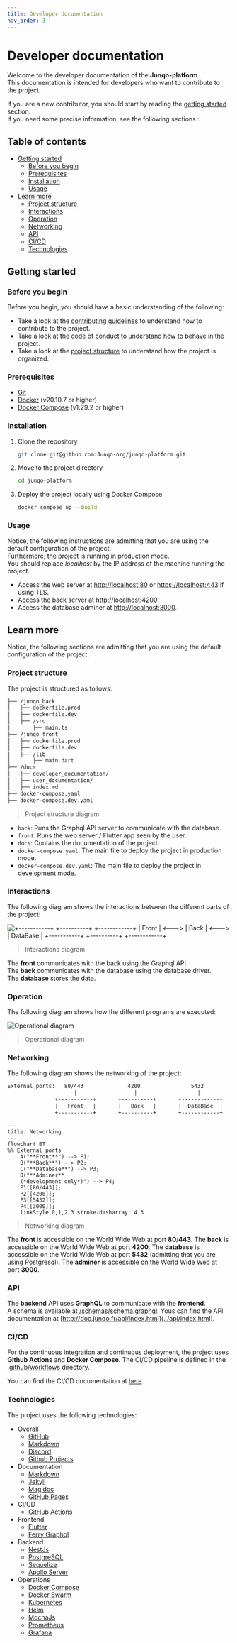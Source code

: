 ```yaml
---
title: Developer documentation
nav_order: 3
---
```


<!-- omit in toc -->
# Developer documentation

Welcome to the developer documentation of the **Junqo-platform**.  
This documentation is intended for developers who want to contribute to the project.  
  
If you are a new contributor, you should start by reading the [getting started](#getting-started) section.  
If you need some precise information, see the following sections :  

<!-- omit in toc -->
## Table of contents

- [Getting started](#getting-started)
  - [Before you begin](#before-you-begin)
  - [Prerequisites](#prerequisites)
  - [Installation](#installation)
  - [Usage](#usage)
- [Learn more](#learn-more)
  - [Project structure](#project-structure)
  - [Interactions](#interactions)
  - [Operation](#operation)
  - [Networking](#networking)
  - [API](#api)
  - [CI/CD](#cicd)
  - [Technologies](#technologies)

## Getting started

### Before you begin

Before you begin, you should have a basic understanding of the following:

- Take a look at the [contributing guidelines](../../CONTRIBUTING.md) to understand how to contribute to the project.
- Take a look at the [code of conduct](../../CODE_OF_CONDUCT.md) to understand how to behave in the project.
- Take a look at the [project structure](#project-structure) to understand how the project is organized.

### Prerequisites

- [Git](https://git-scm.com/)
- [Docker](https://www.docker.com/) (v20.10.7 or higher)
- [Docker Compose](https://docs.docker.com/compose/) (v1.29.2 or higher)

### Installation

1. Clone the repository

    ```bash
    git clone git@github.com:Junqo-org/junqo-platform.git
    ```

2. Move to the project directory

    ```bash
    cd junqo-platform
    ```

3. Deploy the project locally using Docker Compose

    ```bash
    docker compose up --build
    ```

### Usage

Notice, the following instructions are admitting that you are using the default configuration of the project.  
Furthermore, the project is running in production mode.  
You should replace *localhost* by the IP address of the machine running the project.  

- Access the web server at [http://localhost:80](http://localhost:80) or [https://localhost:443](https://localhost:443) if using TLS.
- Access the back server at [http://localhost:4200](http://localhost:4200).
- Access the database adminer at [http://localhost:3000](http://localhost:3000).

## Learn more

Notice, the following sections are admitting that you are using the default configuration of the project.

### Project structure

The project is structured as follows:

```bash
├── /junqo_back
│   ├── dockerfile.prod
│   ├── dockerfile.dev
│   ├── /src
│       ├── main.ts
├── /junqo_front
│   ├── dockerfile.prod
│   ├── dockerfile.dev
│   ├── /lib
│       ├── main.dart
├── /docs
│   ├── developer_documentation/
│   ├── user_documentation/
│   ├── index.md
├── docker-compose.yaml
├── docker-compose.dev.yaml
```

> Project structure diagram

- `back`: Runs the Graphql API server to communicate with the database.
- `front`: Runs the web server / Flutter app seen by the user.
- `docs`: Contains the documentation of the project.
- `docker-compose.yaml`: The main file to deploy the project in production mode.
- `docker-compose.dev.yaml`: The main file to deploy the project in development mode.

### Interactions

The following diagram shows the interactions between the different parts of the project:  

![
   +-----------+       +----------+       +------------+
   |   Front   | <---> |   Back   | <---> |  DataBase  |
   +-----------+       +----------+       +------------+
](../assets/interactions_diagram.png)

> Interactions diagram

The **front** communicates with the back using the Graphql API.  
The **back** communicates with the database using the database driver.  
The **database** stores the data.  

### Operation

The following diagram shows how the different programs are executed:  

![Operational diagram](../assets/operational_diagram.png)

> Operational diagram

### Networking

The following diagram shows the networking of the project:  

```txt
External ports:   80/443              4200                5432                 3000
                     |                  |                   |                    |
               +-----------+       +----------+       +------------+       +-----------+
               |   Front   |       |   Back   |       |  DataBase  |       |  Adminer  |
               +-----------+       +----------+       +------------+       +-----------+
```

```mermaid
---
title: Networking
---
flowchart BT
%% External ports
    A("**Front**") --> P1;
    B("**Back**") --> P2;
    C("**Database**") --> P3;
    D("**Adminer**
    (*development only*)") --> P4;
    P1[[80/443]];
    P2[[4200]];
    P3[[5432]];
    P4[[3000]];
    linkStyle 0,1,2,3 stroke-dasharray: 4 3
```

> Networking diagram

The **front** is accessible on the World Wide Web at port **80**/**443**.
The **back** is accessible on the World Wide Web at port **4200**.
The **database** is accessible on the World Wide Web at port **5432** (admitting that you are using Postgresql).
The **adminer** is accessible on the World Wide Web at port **3000**.

### API

The **backend** API uses **GraphQL** to communicate with the **frontend**.  
A schema is available at [/schemas/schema.graphql](../../schemas/schema.graphql).
Yous can find the API documentation at [http://doc.junqo.fr/api/index.html](../api/index.html).

### CI/CD

For the continuous integration and continuous deployment, the project uses **Github Actions** and **Docker Compose**.
The CI/CD pipeline is defined in the [.github/workflows](../../.github/workflows) directory.

You can find the CI/CD documentation at [here](ci_cd.md).

### Technologies

The project uses the following technologies:

- Overall
  - [GitHub](https://github.com)
  - [Markdown](https://daringfireball.net/projects/markdown)
  - [Discord](https://discord.com/)
  - [Github Projects](https://docs.github.com/en/issues/planning-and-tracking-with-projects/learning-about-projects/about-projects)
- Documentation
  - [Markdown](https://daringfireball.net/projects/markdown)
  - [Jekyll](https://jekyllrb.com/)
  - [Magidoc](https://magidoc.github.io/)
  - [GitHub Pages](https://pages.github.com)
- CI/CD
  - [GitHub Actions](https://docs.github.com/en/actions)
- Frontend
  - [Flutter](https://flutter.dev/)
  - [Ferry Graphql](https://ferrygraphql.com/)
- Backend
  - [NestJs](https://nestjs.com/)
  - [PostgreSQL](https://www.postgresql.org/)
  - [Sequelize](https://sequelize.org/)
  - [Apollo Server](https://www.apollographql.com/docs/apollo-server/)
- Operations
  - [Docker Compose](https://docs.docker.com/compose/)
  - [Docker Swarm](https://docs.docker.com/engine/swarm/)
  - [Kubernetes](https://kubernetes.io/docs/home/)
  - [Helm](https://helm.sh/)
  - [MochaJs](https://mochajs.org/)
  - [Prometheus](https://prometheus.io/docs/introduction/overview/)
  - [Grafana](https://grafana.com/docs/grafana/latest/getting-started/getting-started-prometheus/)
